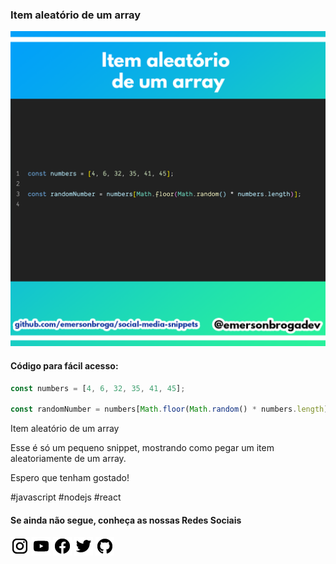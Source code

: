 ### Item aleatório de um array

![Item aleatório de um array](https://github.com/emersonbroga/social-media-snippets/blob/master/content/2020-02-16/1080x1080-random-item-from-array.png)

#### Código para fácil acesso:

```js
const numbers = [4, 6, 32, 35, 41, 45];

const randomNumber = numbers[Math.floor(Math.random() * numbers.length)];
```

Item aleatório de um array

Esse é só um pequeno snippet, mostrando como pegar um item aleatoriamente de um array.

Espero que tenham gostado!

\#javascript \#nodejs \#react

#### Se ainda não segue, conheça as nossas Redes Sociais

[![instagram.com/emersonbrogadev](https://github.com/emersonbroga/social-media-snippets/blob/master/static/instagram.png?raw=true)](https://emersonbroga.com/instagram)
[![youtube.com/c/emersonbrogadev](https://github.com/emersonbroga/social-media-snippets/blob/master/static/youtube.png?raw=true)](https://emersonbroga.com/youtube)
[![facebook.com/emersonbrogadev](https://github.com/emersonbroga/social-media-snippets/blob/master/static/facebook.png?raw=true)](https://emersonbroga.com/facebook)
[![twitter.com/emersonbrogadev](https://github.com/emersonbroga/social-media-snippets/blob/master/static/twitter.png?raw=true)](https://emersonbroga.com/twitter)
[![github.com/emersonbroga](https://github.com/emersonbroga/social-media-snippets/blob/master/static/github.png?raw=true)](https://emersonbroga.com/github)
